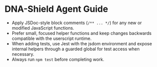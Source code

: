 # DNA-Shield Agent Guide

- Apply JSDoc-style block comments (`/** ... */`) for any new or modified JavaScript functions.
- Prefer small, focused helper functions and keep changes backwards compatible with the userscript runtime.
- When adding tests, use Jest with the jsdom environment and expose internal helpers through a guarded global for test access when necessary.
- Always run `npm test` before completing work.
